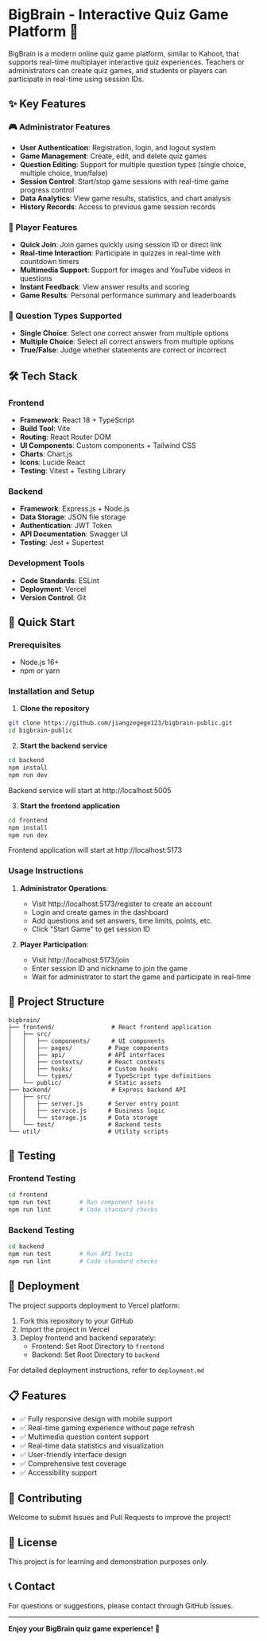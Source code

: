 # BigBrain - Interactive Quiz Game Platform 🧠

BigBrain is a modern online quiz game platform, similar to Kahoot, that supports real-time multiplayer interactive quiz experiences. Teachers or administrators can create quiz games, and students or players can participate in real-time using session IDs.

## ✨ Key Features

### 🎮 Administrator Features
- **User Authentication**: Registration, login, and logout system
- **Game Management**: Create, edit, and delete quiz games
- **Question Editing**: Support for multiple question types (single choice, multiple choice, true/false)
- **Session Control**: Start/stop game sessions with real-time game progress control
- **Data Analytics**: View game results, statistics, and chart analysis
- **History Records**: Access to previous game session records

### 👥 Player Features
- **Quick Join**: Join games quickly using session ID or direct link
- **Real-time Interaction**: Participate in quizzes in real-time with countdown timers
- **Multimedia Support**: Support for images and YouTube videos in questions
- **Instant Feedback**: View answer results and scoring
- **Game Results**: Personal performance summary and leaderboards

### 🎯 Question Types Supported
- **Single Choice**: Select one correct answer from multiple options
- **Multiple Choice**: Select all correct answers from multiple options
- **True/False**: Judge whether statements are correct or incorrect

## 🛠️ Tech Stack

### Frontend
- **Framework**: React 18 + TypeScript
- **Build Tool**: Vite
- **Routing**: React Router DOM
- **UI Components**: Custom components + Tailwind CSS
- **Charts**: Chart.js
- **Icons**: Lucide React
- **Testing**: Vitest + Testing Library

### Backend
- **Framework**: Express.js + Node.js
- **Data Storage**: JSON file storage
- **Authentication**: JWT Token
- **API Documentation**: Swagger UI
- **Testing**: Jest + Supertest

### Development Tools
- **Code Standards**: ESLint
- **Deployment**: Vercel
- **Version Control**: Git

## 🚀 Quick Start

### Prerequisites
- Node.js 16+
- npm or yarn

### Installation and Setup

1. **Clone the repository**
```bash
git clone https://github.com/jiangzegege123/bigbrain-public.git
cd bigbrain-public
```

2. **Start the backend service**
```bash
cd backend
npm install
npm run dev
```
Backend service will start at http://localhost:5005

3. **Start the frontend application**
```bash
cd frontend
npm install
npm run dev
```
Frontend application will start at http://localhost:5173

### Usage Instructions

1. **Administrator Operations**:
   - Visit http://localhost:5173/register to create an account
   - Login and create games in the dashboard
   - Add questions and set answers, time limits, points, etc.
   - Click "Start Game" to get session ID

2. **Player Participation**:
   - Visit http://localhost:5173/join
   - Enter session ID and nickname to join the game
   - Wait for administrator to start the game and participate in real-time

## 📁 Project Structure

```
bigbrain/
├── frontend/                # React frontend application
│   ├── src/
│   │   ├── components/      # UI components
│   │   ├── pages/          # Page components
│   │   ├── api/            # API interfaces
│   │   ├── contexts/       # React contexts
│   │   ├── hooks/          # Custom hooks
│   │   └── types/          # TypeScript type definitions
│   └── public/             # Static assets
├── backend/                 # Express backend API
│   ├── src/
│   │   ├── server.js       # Server entry point
│   │   ├── service.js      # Business logic
│   │   └── storage.js      # Data storage
│   └── test/               # Backend tests
└── util/                   # Utility scripts
```

## 🧪 Testing

### Frontend Testing
```bash
cd frontend
npm run test        # Run component tests
npm run lint        # Code standard checks
```

### Backend Testing
```bash
cd backend
npm run test        # Run API tests
npm run lint        # Code standard checks
```

## 🚀 Deployment

The project supports deployment to Vercel platform:

1. Fork this repository to your GitHub
2. Import the project in Vercel
3. Deploy frontend and backend separately:
   - Frontend: Set Root Directory to `frontend`
   - Backend: Set Root Directory to `backend`

For detailed deployment instructions, refer to `deployment.md`

## 📋 Features

- ✅ Fully responsive design with mobile support
- ✅ Real-time gaming experience without page refresh
- ✅ Multimedia question content support
- ✅ Real-time data statistics and visualization
- ✅ User-friendly interface design
- ✅ Comprehensive test coverage
- ✅ Accessibility support

## 🤝 Contributing

Welcome to submit Issues and Pull Requests to improve the project!

## 📄 License

This project is for learning and demonstration purposes only.

## 📞 Contact

For questions or suggestions, please contact through GitHub Issues.

---

**Enjoy your BigBrain quiz game experience!** 🎉
